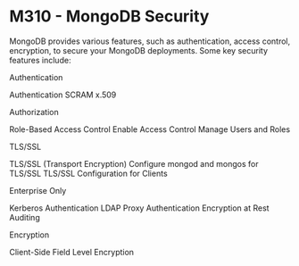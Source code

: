# M310 - MongoDB Security

MongoDB provides various features, such as authentication, access control, encryption, to secure your MongoDB deployments. Some key security features include:

Authentication

Authentication
SCRAM
x.509

Authorization

Role-Based Access Control
Enable Access Control
Manage Users and Roles

TLS/SSL

TLS/SSL (Transport Encryption)
Configure mongod and mongos for TLS/SSL
TLS/SSL Configuration for Clients

Enterprise Only

Kerberos Authentication
LDAP Proxy Authentication
Encryption at Rest
Auditing

Encryption	 

Client-Side Field Level Encryption
